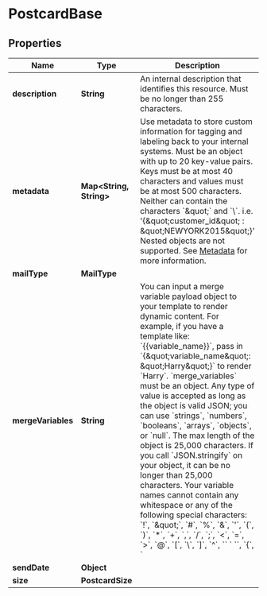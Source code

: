 

# PostcardBase


## Properties

| Name | Type | Description | Notes |
|------------ | ------------- | ------------- | -------------|
|**description** | **String** | An internal description that identifies this resource. Must be no longer than 255 characters.  |  [optional] |
|**metadata** | **Map&lt;String, String&gt;** | Use metadata to store custom information for tagging and labeling back to your internal systems. Must be an object with up to 20 key-value pairs. Keys must be at most 40 characters and values must be at most 500 characters. Neither can contain the characters &#x60;\&quot;&#x60; and &#x60;\\&#x60;. i.e. &#39;{\&quot;customer_id\&quot; : \&quot;NEWYORK2015\&quot;}&#39; Nested objects are not supported.  See [Metadata](#section/Metadata) for more information. |  [optional] |
|**mailType** | **MailType** |  |  [optional] |
|**mergeVariables** | **String** | You can input a merge variable payload object to your template to render dynamic content. For example, if you have a template like: &#x60;{{variable_name}}&#x60;, pass in &#x60;{\&quot;variable_name\&quot;: \&quot;Harry\&quot;}&#x60; to render &#x60;Harry&#x60;. &#x60;merge_variables&#x60; must be an object. Any type of value is accepted as long as the object is valid JSON; you can use &#x60;strings&#x60;, &#x60;numbers&#x60;, &#x60;booleans&#x60;, &#x60;arrays&#x60;, &#x60;objects&#x60;, or &#x60;null&#x60;. The max length of the object is 25,000 characters. If you call &#x60;JSON.stringify&#x60; on your object, it can be no longer than 25,000 characters. Your variable names cannot contain any whitespace or any of the following special characters: &#x60;!&#x60;, &#x60;\&quot;&#x60;, &#x60;#&#x60;, &#x60;%&#x60;, &#x60;&amp;&#x60;, &#x60;&#39;&#x60;, &#x60;(&#x60;, &#x60;)&#x60;, &#x60;*&#x60;, &#x60;+&#x60;, &#x60;,&#x60;, &#x60;/&#x60;, &#x60;;&#x60;, &#x60;&lt;&#x60;, &#x60;&#x3D;&#x60;, &#x60;&gt;&#x60;, &#x60;@&#x60;, &#x60;[&#x60;, &#x60;\\&#x60;, &#x60;]&#x60;, &#x60;^&#x60;, &#x60;&#x60; &#x60; &#x60;&#x60;, &#x60;{&#x60;, &#x60;|&#x60;, &#x60;}&#x60;, &#x60;~&#x60;. More instructions can be found in &lt;a href&#x3D;\&quot;https://help.lob.com/print-and-mail/designing-mail-creatives/dynamic-personalization#using-html-and-merge-variables-10\&quot; target&#x3D;\&quot;_blank\&quot;&gt;our guide to using html and merge variables&lt;/a&gt;. Depending on your &lt;a href&#x3D;\&quot;https://dashboard.lob.com/#/settings/account\&quot; target&#x3D;\&quot;_blank\&quot;&gt;Merge Variable strictness&lt;/a&gt; setting, if you define variables in your HTML but do not pass them here, you will either receive an error or the variable will render as an empty string. |  [optional] |
|**sendDate** | **Object** |  |  [optional] |
|**size** | **PostcardSize** |  |  [optional] |



